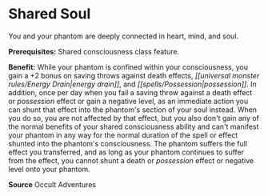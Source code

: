 ﻿---
cssclass: [feats]

---
# Shared Soul

You and your phantom are deeply connected in heart, mind, and soul.

**Prerequisites:** Shared consciousness class feature.

**Benefit:** While your phantom is confined within your consciousness, you gain a +2 bonus on saving throws against death effects, _[[universal monster rules/Energy Drain|energy drain]]_, and _[[spells/Possession|possession]]_. In addition, once per day when you fail a saving throw against a death effect or _possession_ effect or gain a negative level, as an immediate action you can shunt that effect into the phantom's section of your soul instead. When you do so, you are not affected by that effect, but you also don't gain any of the normal benefits of your shared consciousness ability and can't manifest your phantom in any way for the normal duration of the spell or effect shunted into the phantom's consciousness. The phantom suffers the full effect you transferred, and as long as your phantom continues to suffer from the effect, you cannot shunt a death or _possession_ effect or negative level onto your phantom.

**Source** Occult Adventures